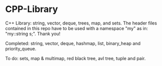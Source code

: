 # CPP-Library
C++ Library: string, vector, deque, trees, map, and sets.
The header files contained in this repo have to be used with a namespace "my" as in: "my::string s;".
Thank you!

Completed: string, vector, deque, hashmap, list, binary_heap and priority_queue.

To do: sets, map & multimap, red black tree, avl tree, tuple and pair.
